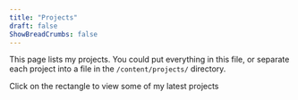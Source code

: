```yaml
---
title: "Projects"
draft: false
ShowBreadCrumbs: false
---
```

This page lists my projects. You could put everything in this file, or separate each project into a file in the `/content/projects/` directory.

Click on the rectangle to view some of my latest projects
